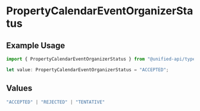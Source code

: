 # PropertyCalendarEventOrganizerStatus

## Example Usage

```typescript
import { PropertyCalendarEventOrganizerStatus } from "@unified-api/typescript-sdk/sdk/models/shared";

let value: PropertyCalendarEventOrganizerStatus = "ACCEPTED";
```

## Values

```typescript
"ACCEPTED" | "REJECTED" | "TENTATIVE"
```